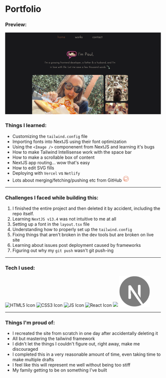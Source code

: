 # Portfolio

### Preview:
<img src='./portfolio.png' alt='home page snapshot' width='550' />

### Things I learned:
  - Customizing the `tailwind.config` file
  - Importing fonts into NextJS using their font optimization
  - Using the `<Image />` componenent from NextJS and learning it's bugs
  - How to make Tailwind Intellisense work with the space bar
  - How to make a scrollable box of content
  - NextJS app routing... wow that's easy
  - How to edit SVG fills
  - Deploying with `Vercel` vs `Netlify`
  - Lots about merging/fetching/pushing etc from GitHub <img src='./src/resources/github.svg' alt='github icon' width='20'/>

---

### Challenges I faced while building this:
  1. I finished the entire project and then deleted it by accident, including the repo itself.
  2. Learning `NextJS v13.4` was not intuitive to me at all
  3. Setting up a font in the `layout.tsx` file
  4. Understanding how to properly set up the `tailwind.config`
  5. Fixing things that aren't broken in the dev tools but are broken on live site
  6. Learning about issues post deployment caused by frameworks
  7. Figuring out why my `git push` wasn't git push-ing

---

### Tech I used:
![HTML5 Icon](https://github.com/Jpaulsisson/blackjack/assets/107195036/3a5a5be0-0d6b-4600-9f58-1eb643dbe6a9)
![CSS3 Icon](https://github.com/Jpaulsisson/blackjack/assets/107195036/8f06e450-42f8-4725-b9e9-3edf8d30d7cd)
![JS Icon](https://github.com/Jpaulsisson/blackjack/assets/107195036/cf03844b-6e3e-4865-9ace-4de585ddf07d)
![React Icon](https://github.com/Jpaulsisson/blackjack/assets/107195036/4902bbeb-4e7d-4b64-99e0-10b6adb2ebcd)
<img src='https://upload.wikimedia.org/wikipedia/commons/thumb/d/d5/Tailwind_CSS_Logo.svg/128px-Tailwind_CSS_Logo.svg.png' />
<img src='./next.svg' alt='nextjs icon' width='100' />

---

### Things I'm proud of:
  - I recreated the site from scratch in one day after accidentally deleting it
  - All but mastering the tailwind framework
  - I didn't let the things I couldn't figure out, right away, make me discouraged
  - I completed this in a very reasonable amount of time, even taking time to make multiple drafts
  - I feel like this will represent me well without being too stiff
  - My family getting to be on something I've built
